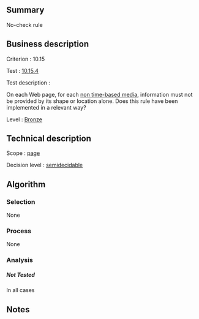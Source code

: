## Summary

No-check rule

## Business description

Criterion : 10.15

Test : [10.15.4](http://www.accessiweb.org/index.php/accessiweb-22-english-version.html#test-10-15-4)

Test description :

On each Web page, for each [non time-based
media](http://www.accessiweb.org/index.php/glossary-76.html#mMediaNoTemp),
information must not be provided by its shape or location alone. Does
this rule have been implemented in a relevant way?

Level : [Bronze](/en/category/rules-design/accessiweb-11/level/bronze)

## Technical description

Scope : [page](/en/category/rules-design/accessiweb-11/scope/page)

Decision level :
[semidecidable](/en/category/rules-design/accessiweb-11/decision-level/semidecidable)

## Algorithm

### Selection

None

### Process

None

### Analysis

##### Not Tested

In all cases

## Notes


